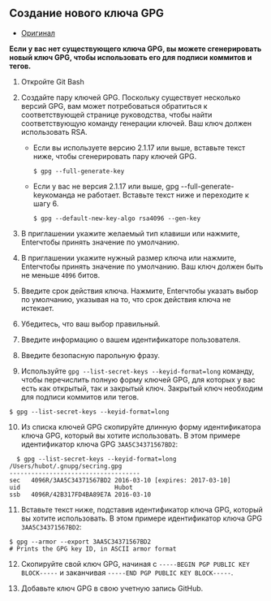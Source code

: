## Создание нового ключа GPG
- [Оригинал](https://docs.github.com/en/github/authenticating-to-github/managing-commit-signature-verification/generating-a-new-gpg-key)

**Если у вас нет существующего ключа GPG, вы можете сгенерировать новый ключ GPG, чтобы использовать его для подписи коммитов и тегов.**

1. Откройте Git Bash
2. Создайте пару ключей GPG. Поскольку существует несколько версий GPG, вам может потребоваться обратиться к соответствующей странице руководства, чтобы найти соответствующую команду генерации ключей. Ваш ключ должен использовать RSA.
    - Если вы используете версию 2.1.17 или выше, вставьте текст ниже, чтобы сгенерировать пару ключей GPG.
      ```shell
      $ gpg --full-generate-key
      ```
    - Если у вас не версия 2.1.17 или выше, gpg --full-generate-keyкоманда не работает. Вставьте текст ниже и переходите к шагу 6.
      ```shell
      $ gpg --default-new-key-algo rsa4096 --gen-key
      ```
3. В приглашении укажите желаемый тип клавиши или нажмите, Enterчтобы принять значение по умолчанию.

4. В приглашении укажите нужный размер ключа или нажмите, Enterчтобы принять значение по умолчанию. Ваш ключ должен быть не меньше `4096` битов.

5. Введите срок действия ключа. Нажмите, Enterчтобы указать выбор по умолчанию, указывая на то, что срок действия ключа не истекает.

6. Убедитесь, что ваш выбор правильный.

7. Введите информацию о вашем идентификаторе пользователя.

8. Введите безопасную парольную фразу.
9. Используйте `gpg --list-secret-keys --keyid-format=long` команду, чтобы перечислить полную форму ключей GPG, для которых у вас есть как открытый, так и закрытый ключ. Закрытый ключ необходим для подписи коммитов или тегов.
  ```shell
  $ gpg --list-secret-keys --keyid-format=long
  ```
10. Из списка ключей GPG скопируйте длинную форму идентификатора ключа GPG, который вы хотите использовать. В этом примере идентификатор ключа GPG `3AA5C34371567BD2`:
```shell
  $ gpg --list-secret-keys --keyid-format=long
/Users/hubot/.gnupg/secring.gpg
------------------------------------
sec   4096R/3AA5C34371567BD2 2016-03-10 [expires: 2017-03-10]
uid                          Hubot 
ssb   4096R/42B317FD4BA89E7A 2016-03-10
```
11. Вставьте текст ниже, подставив идентификатор ключа GPG, который вы хотите использовать. В этом примере идентификатор ключа GPG `3AA5C34371567BD2`:
```shell
$ gpg --armor --export 3AA5C34371567BD2
# Prints the GPG key ID, in ASCII armor format
```
12. Скопируйте свой ключ GPG, начиная с `-----BEGIN PGP PUBLIC KEY BLOCK-----` и заканчивая `-----END PGP PUBLIC KEY BLOCK-----`.

13. Добавьте ключ GPG в свою учетную запись GitHub.